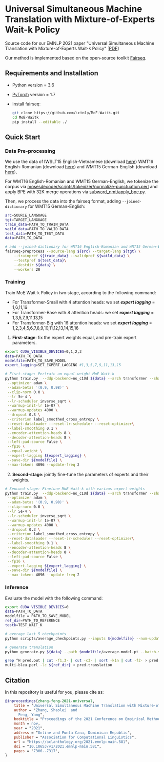 # Universal Simultaneous Machine Translation with Mixture-of-Experts Wait-k Policy

Source code for our EMNLP 2021 paper "Universal Simultaneous Machine Translation with Mixture-of-Experts Wait-k Policy" [[PDF](https://aclanthology.org/2021.emnlp-main.581.pdf)]

Our method is implemented based on the open-source toolkit [Fairseq](https://github.com/pytorch/fairseq).

## Requirements and Installation

- Python version = 3.6

- [PyTorch](http://pytorch.org/) version = 1.7

- Install fairseq:

  ```bash
  git clone https://github.com/ictnlp/MoE-Waitk.git
  cd MoE-Waitk
  pip install --editable ./
  ```


## Quick Start

### Data Pre-processing

We use the data of IWSLT15 English-Vietnamese (download [here](https://nlp.stanford.edu/projects/nmt/)) WMT16 English-Romanian (download [here](https://www.statmt.org/wmt16/)) and WMT15 German-English (download [here](https://www.statmt.org/wmt15/)).

For WMT16 English-Romanian and WMT15 German-English, we tokenize the corpus via [mosesdecoder/scripts/tokenizer/normalize-punctuation.perl](https://github.com/moses-smt/mosesdecoder) and apply BPE with 32K merge operations via [subword_nmt/apply_bpe.py](https://github.com/rsennrich/subword-nmt).

Then, we process the data into the fairseq format, adding `--joined-dictionary` for WMT15 German-English:

```bash
src=SOURCE_LANGUAGE
tgt=TARGET_LANGUAGE
train_data=PATH_TO_TRAIN_DATA
vaild_data=PATH_TO_VALID_DATA
test_data=PATH_TO_TEST_DATA
data=PATH_TO_DATA

# add --joined-dictionary for WMT16 English-Romanian and WMT15 German-English
fairseq-preprocess --source-lang ${src} --target-lang ${tgt} \
    --trainpref ${train_data} --validpref ${vaild_data} \
    --testpref ${test_data}\
    --destdir ${data} \
    --workers 20
```

### Training

Train MoE Wait-k Policy in two stage, according to the following command:

- For Transformer-Small with 4 attention heads: we set ***expert lagging*** = 1,6,11,16
- For Transformer-Base with 8 attention heads: we set ***expert lagging*** = 1,3,5,7,9,11,13,15
- For Transformer-Big with 16 attention heads: we set ***expert lagging*** = 1,2,3,4,5,6,7,8,9,10,11,12,13,14,15,16

1. **First-stage**: fix the expert weights equal, and pre-train expert parameters.

```bash
export CUDA_VISIBLE_DEVICES=0,1,2,3
data=PATH_TO_DATA
modelfile=PATH_TO_SAVE_MODEL
expert_lagging=SET_EXPERT_LAGGING #1,3,5,7,9,11,13,15

# Fisrt-stage: Pertrain an equal-weight MoE Wait-k
python train.py  --ddp-backend=no_c10d ${data} --arch transformer --share-all-embeddings \
 --optimizer adam \
 --adam-betas '(0.9, 0.98)' \
 --clip-norm 0.0 \
 --lr 5e-4 \
 --lr-scheduler inverse_sqrt \
 --warmup-init-lr 1e-07 \
 --warmup-updates 4000 \
 --dropout 0.3 \
 --criterion label_smoothed_cross_entropy \
 --reset-dataloader --reset-lr-scheduler --reset-optimizer\
 --label-smoothing 0.1 \
 --encoder-attention-heads 8 \
 --decoder-attention-heads 8 \
 --left-pad-source False \
 --fp16 \
 --equal-weight \
 --expert-lagging ${expert_lagging} \
 --save-dir ${modelfile} \
 --max-tokens 4096 --update-freq 2
```

2. **Second-stage**: jointly ﬁne-tune the parameters of experts and their weights.

```bash
# Sencond-stage: Finetune MoE Wait-k with various expert weights
python train.py  --ddp-backend=no_c10d ${data} --arch transformer --share-all-embeddings \
 --optimizer adam \
 --adam-betas '(0.9, 0.98)' \
 --clip-norm 0.0 \
 --lr 5e-4 \
 --lr-scheduler inverse_sqrt \
 --warmup-init-lr 1e-07 \
 --warmup-updates 4000 \
 --dropout 0.3 \
 --criterion label_smoothed_cross_entropy \
 --reset-dataloader --reset-lr-scheduler --reset-optimizer\
 --label-smoothing 0.1 \
 --encoder-attention-heads 8 \
 --decoder-attention-heads 8 \
 --left-pad-source False \
 --fp16 \
 --expert-lagging ${expert_lagging} \
 --save-dir ${modelfile} \
 --max-tokens 4096 --update-freq 2
```

### Inference

Evaluate the model with the following command:

```bash
export CUDA_VISIBLE_DEVICES=0
data=PATH_TO_DATA
modelfile = PATH_TO_SAVE_MODEL
ref_dir=PATH_TO_REFERENCE
testk=TEST_WAIT_K

# average last 5 checkpoints
python scripts/average_checkpoints.py --inputs ${modelfile} --num-update-checkpoints 5 --output ${modelfile}/average-model.pt 

# generate translation
python generate.py ${data} --path $modelfile/average-model.pt --batch-size 250 --beam 1 --left-pad-source False --fp16  --remove-bpe --test-wait-k ${testk} > pred.out

grep ^H pred.out | cut -f1,3- | cut -c3- | sort -k1n | cut -f2- > pred.translation
multi-bleu.perl -lc ${ref_dir} < pred.translation
```

## Citation

In this repository is useful for you, please cite as:

```Bibtex
@inproceedings{zhang-feng-2021-universal,
    title = "Universal Simultaneous Machine Translation with Mixture-of-Experts Wait-k Policy",
    author = "Zhang, Shaolei  and
      Feng, Yang",
    booktitle = "Proceedings of the 2021 Conference on Empirical Methods in Natural Language Processing",
    month = nov,
    year = "2021",
    address = "Online and Punta Cana, Dominican Republic",
    publisher = "Association for Computational Linguistics",
    url = "https://aclanthology.org/2021.emnlp-main.581",
    doi = "10.18653/v1/2021.emnlp-main.581",
    pages = "7306--7317",
}
```

